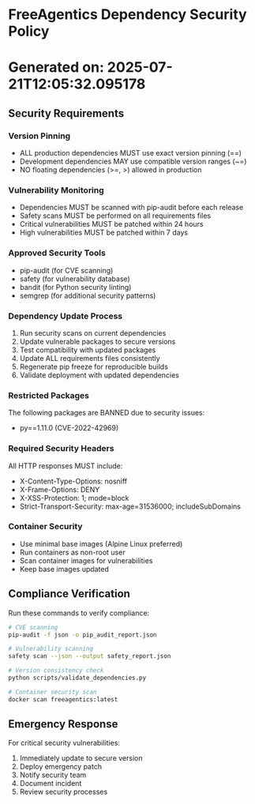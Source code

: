 # FreeAgentics Dependency Security Policy
# Generated on: 2025-07-21T12:05:32.095178

## Security Requirements

### Version Pinning
- ALL production dependencies MUST use exact version pinning (==)
- Development dependencies MAY use compatible version ranges (~=)
- NO floating dependencies (>=, >) allowed in production

### Vulnerability Monitoring
- Dependencies MUST be scanned with pip-audit before each release
- Safety scans MUST be performed on all requirements files
- Critical vulnerabilities MUST be patched within 24 hours
- High vulnerabilities MUST be patched within 7 days

### Approved Security Tools
- pip-audit (for CVE scanning)
- safety (for vulnerability database)
- bandit (for Python security linting)
- semgrep (for additional security patterns)

### Dependency Update Process
1. Run security scans on current dependencies
2. Update vulnerable packages to secure versions
3. Test compatibility with updated packages
4. Update ALL requirements files consistently
5. Regenerate pip freeze for reproducible builds
6. Validate deployment with updated dependencies

### Restricted Packages
The following packages are BANNED due to security issues:
- py==1.11.0 (CVE-2022-42969)

### Required Security Headers
All HTTP responses MUST include:
- X-Content-Type-Options: nosniff
- X-Frame-Options: DENY
- X-XSS-Protection: 1; mode=block
- Strict-Transport-Security: max-age=31536000; includeSubDomains

### Container Security
- Use minimal base images (Alpine Linux preferred)
- Run containers as non-root user
- Scan container images for vulnerabilities
- Keep base images updated

## Compliance Verification

Run these commands to verify compliance:

```bash
# CVE scanning
pip-audit -f json -o pip_audit_report.json

# Vulnerability scanning
safety scan --json --output safety_report.json

# Version consistency check
python scripts/validate_dependencies.py

# Container security scan
docker scan freeagentics:latest
```

## Emergency Response

For critical security vulnerabilities:
1. Immediately update to secure version
2. Deploy emergency patch
3. Notify security team
4. Document incident
5. Review security processes
